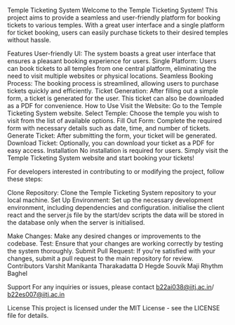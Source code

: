 Temple Ticketing System
Welcome to the Temple Ticketing System! This project aims to provide a seamless and user-friendly platform for booking tickets to various temples. With a great user interface and a single platform for ticket booking, users can easily purchase tickets to their desired temples without hassle.

Features
User-friendly UI: The system boasts a great user interface that ensures a pleasant booking experience for users.
Single Platform: Users can book tickets to all temples from one central platform, eliminating the need to visit multiple websites or physical locations.
Seamless Booking Process: The booking process is streamlined, allowing users to purchase tickets quickly and efficiently.
Ticket Generation: After filling out a simple form, a ticket is generated for the user. This ticket can also be downloaded as a PDF for convenience.
How to Use
Visit the Website: Go to the Temple Ticketing System website.
Select Temple: Choose the temple you wish to visit from the list of available options.
Fill Out Form: Complete the required form with necessary details such as date, time, and number of tickets.
Generate Ticket: After submitting the form, your ticket will be generated.
Download Ticket: Optionally, you can download your ticket as a PDF for easy access.
Installation
No installation is required for users. Simply visit the Temple Ticketing System website and start booking your tickets!

For developers interested in contributing to or modifying the project, follow these steps:

Clone Repository: Clone the Temple Ticketing System repository to your local machine.
Set Up Environment: Set up the necessary development environment, including dependencies and configuration.
                    initialise the client react and the server.js file by the start/dev scripts 
                    the data will be stored in the database only when the server is initialised.

Make Changes: Make any desired changes or improvements to the codebase.
Test: Ensure that your changes are working correctly by testing the system thoroughly.
Submit Pull Request: If you're satisfied with your changes, submit a pull request to the main repository for review.
Contributors
Varshit Manikanta
Tharakadatta D Hegde 
Souvik Maji
Rhythm Baghel 

Support
For any inquiries or issues, please contact b22ai038@iitj.ac.in/ b22es007@iitj.ac.in

License
This project is licensed under the MIT License - see the LICENSE file for details.